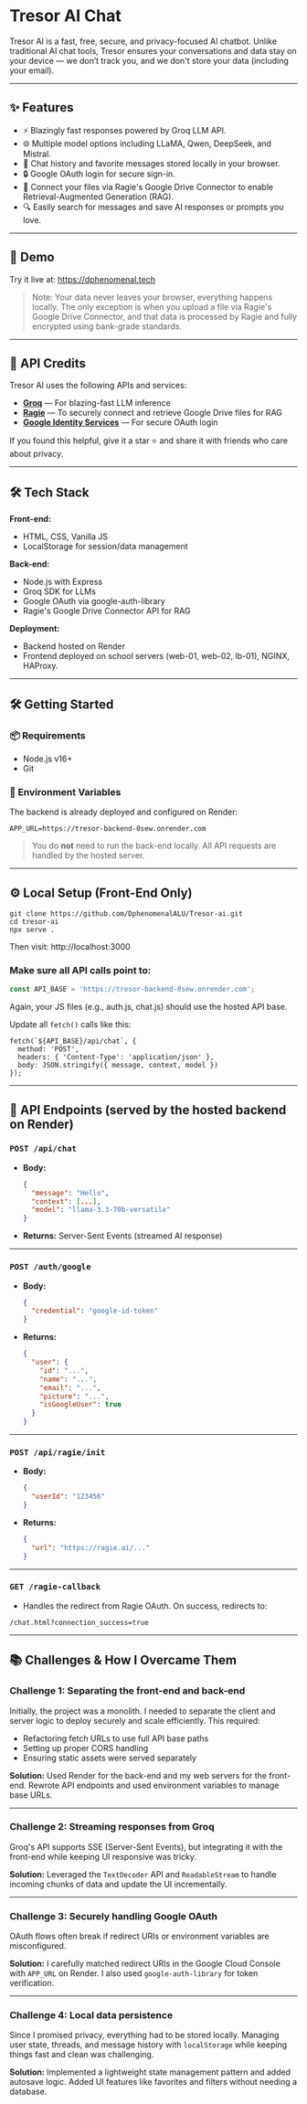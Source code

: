 # Tresor AI Chat

Tresor AI is a fast, free, secure, and privacy-focused AI chatbot. Unlike traditional AI chat tools, Tresor ensures your conversations and data stay on your device — we don’t track you, and we don't store your data (including your email).

---

## ✨ Features
- ⚡ Blazingly fast responses powered by Groq LLM API.
- 🌐 Multiple model options including LLaMA, Qwen, DeepSeek, and Mistral.
- 🛅 Chat history and favorite messages stored locally in your browser.
- 🔒 Google OAuth login for secure sign-in.
- 📂 Connect your files via Ragie's Google Drive Connector to enable Retrieval-Augmented Generation (RAG).
- 🔍 Easily search for messages and save AI responses or prompts you love. 

---

## 📅 Demo
Try it live at: https://dphenomenal.tech  
> Note: Your data never leaves your browser, everything happens locally. The only exception is when you upload a file via Ragie's Google Drive Connector, and that data is processed by Ragie and fully encrypted using bank-grade standards. 

---

## 💼 API Credits
Tresor AI uses the following APIs and services:

- **[Groq](https://groq.com/)** — For blazing-fast LLM inference
- **[Ragie](https://ragie.ai)** — To securely connect and retrieve Google Drive files for RAG
- **[Google Identity Services](https://developers.google.com/identity)** — For secure OAuth login

If you found this helpful, give it a star ⭐ and share it with friends who care about privacy. 

---

## 🛠 Tech Stack
**Front-end:** 
- HTML, CSS, Vanilla JS
- LocalStorage for session/data management

**Back-end:** 
- Node.js with Express
- Groq SDK for LLMs
- Google OAuth via google-auth-library
- Ragie's Google Drive Connector API for RAG 

**Deployment:** 
- Backend hosted on Render
- Frontend deployed on school servers (web-01, web-02, lb-01), NGINX, HAProxy.
  
---
## 🛠️ Getting Started

### 📦 Requirements
- Node.js v16+
- Git

### 🔐 Environment Variables
The backend is already deployed and configured on Render:

```
APP_URL=https://tresor-backend-0sew.onrender.com
```

> You do **not** need to run the back-end locally. All API requests are handled by the hosted server.

---

## ⚙️ Local Setup (Front-End Only)

```
git clone https://github.com/DphenomenalALU/Tresor-ai.git
cd tresor-ai
npx serve .
```
Then visit: http://localhost:3000

### Make sure all API calls point to:

```js
const API_BASE = 'https://tresor-backend-0sew.onrender.com';
```
Again, your JS files (e.g., auth.js, chat.js) should use the hosted API base. 

Update all `fetch()` calls like this:

```
fetch(`${API_BASE}/api/chat`, {
  method: 'POST',
  headers: { 'Content-Type': 'application/json' },
  body: JSON.stringify({ message, context, model })
});
```

---

## 🧪 API Endpoints (served by the hosted backend on Render)

### `POST /api/chat`
- **Body:**
  ```json
  {
    "message": "Hello",
    "context": [...],
    "model": "llama-3.3-70b-versatile"
  }
  ```
- **Returns:** Server-Sent Events (streamed AI response)

---

### `POST /auth/google`
- **Body:**
  ```json
  {
    "credential": "google-id-token"
  }
  ```
- **Returns:**
  ```json
  {
    "user": {
      "id": "...",
      "name": "...",
      "email": "...",
      "picture": "...",
      "isGoogleUser": true
    }
  }
  ```

---

### `POST /api/ragie/init`
- **Body:**
  ```json
  {
    "userId": "123456"
  }
  ```
- **Returns:**
  ```json
  {
    "url": "https://ragie.ai/..."
  }
  ```

---

### `GET /ragie-callback`
- Handles the redirect from Ragie OAuth. On success, redirects to:

```
/chat.html?connection_success=true
```

---
## 📚 Challenges & How I Overcame Them

### Challenge 1: Separating the front-end and back-end

Initially, the project was a monolith. I needed to separate the client and server logic to deploy securely and scale efficiently. This required:

- Refactoring fetch URLs to use full API base paths
- Setting up proper CORS handling
- Ensuring static assets were served separately

**Solution:** Used Render for the back-end and my web servers for the front-end. Rewrote API endpoints and used environment variables to manage base URLs.

---

### Challenge 2: Streaming responses from Groq

Groq's API supports SSE (Server-Sent Events), but integrating it with the front-end while keeping UI responsive was tricky.

**Solution:** Leveraged the `TextDecoder` API and `ReadableStream` to handle incoming chunks of data and update the UI incrementally.

---

### Challenge 3: Securely handling Google OAuth

OAuth flows often break if redirect URIs or environment variables are misconfigured.

**Solution:** I carefully matched redirect URIs in the Google Cloud Console with `APP_URL` on Render. I also used `google-auth-library` for token verification.

---

### Challenge 4: Local data persistence

Since I promised privacy, everything had to be stored locally. Managing user state, threads, and message history with `localStorage` while keeping things fast and clean was challenging.

**Solution:** Implemented a lightweight state management pattern and added autosave logic. Added UI features like favorites and filters without needing a database.




